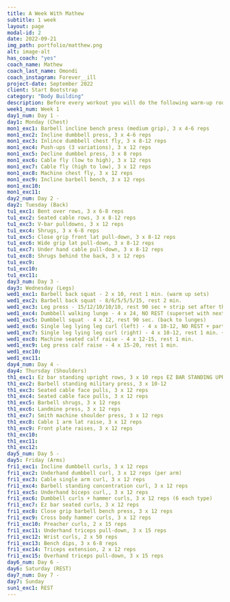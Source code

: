 ```yaml
---
title: A Week With Mathew
subtitle: 1 week
layout: page
modal-id: 2
date: 2022-09-21
img_path: portfolio/matthew.png
alt: image-alt
has_coach: "yes"
coach_name: Mathew
coach_last_name: Omondi
coach_instagram: Forever__ill
project-date: September 2022
client: Start Bootstrap
category: "Body Building"
description: Before every workout you will do the following warm-up routine:<br><br>Push-ups x 10<br>Pike push-ups x 10<br>Tuck L-Sit Hold x 10 sec <br>Australian pull-up (wide, medium, close) x 10 each<br>Burpees x 10<br>Bench Dips x 15<br>Jump Squats x 10<br>Bulgarian Split Squat x 10 each leg <br><br> On top of that, before almost every workout, it is suggested to do 3-4 sets of pull-ups. You can pick any variation from:<br><br>- L-Sit Headbangers<br>- Alt. Toe Tap Pull-Ups<br>- Around the World Pull-Ups <br>- L-Sit to Inverted Row Pull-Ups <br>- Behind-the-Back Pull-Ups<br><br>
week1_num: Week 1
day1_num: Day 1 -
day1: Monday (Chest)
mon1_exc1: Barbell incline bench press (medium grip), 3 x 4-6 reps
mon1_exc2: Incline dumbbell press, 3 x 4-6 reps
mon1_exc3: Inlince dumbbell chest fly, 3 x 8-12 reps
mon1_exc4: Push-ups (3 variations), 3 x 12 reps
mon1_exc5: Decline dumbbel press, 3 x 8 reps
mon1_exc6: Cable fly (low to high), 3 x 12 reps
mon1_exc7: Cable fly (high to low), 3 x 12 reps
mon1_exc8: Machine chest fly, 3 x 12 reps
mon1_exc9: Incline barbell bench, 3 x 12 reps
mon1_exc10: 
mon1_exc11: 
day2_num: Day 2 -
day2: Tuesday (Back)
tu1_exc1: Bent over rows, 3 x 6-8 reps
tu1_exc2: Seated cable rows, 3 x 8-12 reps 
tu1_exc3: V-bar pulldowns, 3 x 12 reps
tu1_exc4: Shrugs, 3 x 6-8 reps
tu1_exc5: Close grip front lat pull-down, 3 x 8-12 reps
tu1_exc6: Wide grip lat pull-down, 3 x 8-12 reps
tu1_exc7: Under hand cable pull-down, 3 x 8-12 reps
tu1_exc8: Shrugs behind the back, 3 x 12 reps
tu1_exc9: 
tu1_exc10: 
tu1_exc11: 
day3_num: Day 3 -
day3: Wednesday (Legs)
wed1_exc1: Barbell back squat - 2 x 10, rest 1 min. (warm up sets)
wed1_exc2: Barbell back squat - 8/6/5/5/5/15, rest 2 min. 
wed1_exc3: Leg press - 15/12/10/10/10, rest 90 sec + strip set after the final set
wed1_exc4: Dumbbell walking lunge - 4 x 24, NO REST (superset with next)
wed1_exc5: Dumbbell squat - 4 x 12, rest 90 sec. (back to lunges)
wed1_exc6: Single leg lying leg curl (left) - 4 x 10-12, NO REST + partial reps after each set + double drop set after the final set
wed1_exc7: Single leg lying leg curl (right) - 4 x 10-12, rest 1 min. + partial reps after each set + double drop set after the final set (back to left)
wed1_exc8: Machine seated calf raise - 4 x 12-15, rest 1 min.
wed1_exc9: Leg press calf raise - 4 x 15-20, rest 1 min. 
wed1_exc10:
wed1_exc11:
day4_num: Day 4 -
day4: Thursday (Shoulders)
th1_exc1: Ez bar standing upright rows, 3 x 10 reps EZ BAR STANDING UPRIGHT ROWS 3S 10r
th1_exc2: Barbell standing military press, 3 x 10-12 
th1_exc3: Seated cable face pulls, 3 x 12 reps
th1_exc4: Seated cable face pulls, 3 x 12 reps
th1_exc5: Barbell shrugs, 3 x 12 reps
th1_exc6: Landmine press, 3 x 12 reps
th1_exc7: Smith machine shoulder press, 3 x 12 reps
th1_exc8: Cable 1 arm lat raise, 3 x 12 reps
th1_exc9: Front plate raises, 3 x 12 reps
th1_exc10: 
th1_exc11: 
th1_exc12: 
day5_num: Day 5 -
day5: Friday (Arms)
fri1_exc1: Incline dumbbell curls, 3 x 12 reps
fri1_exc2: Underhand dumbbell curl, 3 x 12 reps (per arm)
fri1_exc3: Cable single arm curl, 3 x 12 reps
fri1_exc4: Barbell standing concentration curl, 3 x 12 reps
fri1_exc5: Underhand biceps curl,, 3 x 12 reps
fri1_exc6: Dumbbell curls + hammer curls, 3 x 12 reps (6 each type)
fri1_exc7: Ez bar seated curls, 3 x 12 reps
fri1_exc8: Close grip barbell bench press, 3 x 12 reps
fri1_exc9: Cross body hammer curls, 3 x 12 reps
fri1_exc10: Preacher curls, 2 x 15 reps
fri1_exc11: Underhand triceps pull-down, 3 x 15 reps
fri1_exc12: Wrist curls, 2 x 50 reps 
fri1_exc13: Bench dips, 3 x 6-8 reps
fri1_exc14: Triceps extension, 2 x 12 reps 
fri1_exc15: Overhand triceps pull-down, 3 x 15 reps
day6_num: Day 6 -
day6: Saturday (REST)
day7_num: Day 7 -
day7: Sunday
sun1_exc1: REST
---
```

